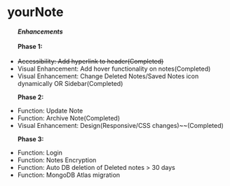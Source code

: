 # yourNote

<ul><b><em>Enhancements</em></b><br><br>
<b>Phase 1:</b><br><br>
<li style="text-decoration: line-through;"/>Accessibility: Add hyperlink to header(Completed)
<li />Visual Enhancement: Add hover functionality on notes(Completed)
<li />Visual Enhancement: Change Deleted Notes/Saved Notes icon dynamically OR Sidebar(Completed)

<b>Phase 2:</b>
<li />Function: Update Note
<li />Function: Archive Note(Completed)
<li />Visual Enhancement: Design(Responsive/CSS changes)~~(Completed)

<b>Phase 3:</b>
<li />Function: Login
<li />Function: Notes Encryption
<li />Function: Auto DB deletion of Deleted notes > 30 days
<li />Function: MongoDB Atlas migration
</ul>
